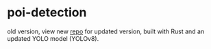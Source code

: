 # poi-detection

old version, view new [repo](https://github.com/aaaronhsu/poi) for updated version, built with Rust and an updated YOLO model (YOLOv8).

